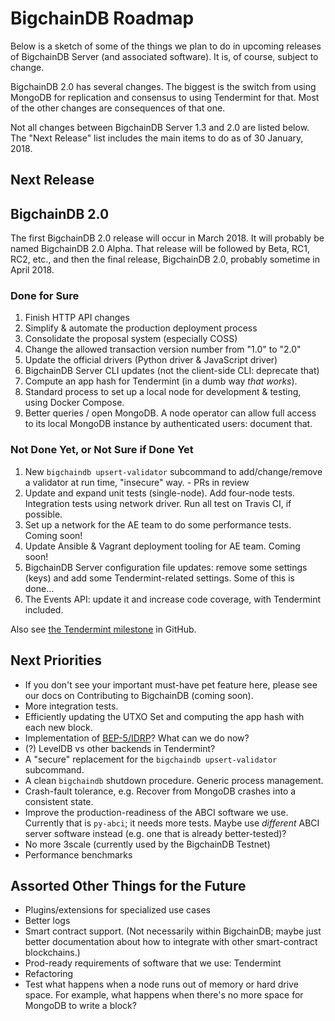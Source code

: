 # BigchainDB Roadmap

Below is a sketch of some of the things we plan to do in upcoming releases of BigchainDB Server (and associated software). It is, of course, subject to change.

BigchainDB 2.0 has several changes. The biggest is the switch from using MongoDB for replication and consensus to using Tendermint for that. Most of the other changes are consequences of that one.

Not all changes between BigchainDB Server 1.3 and 2.0 are listed below. The "Next Release" list includes the main items to do as of 30 January, 2018.

## Next Release
## BigchainDB 2.0

The first BigchainDB 2.0 release will occur in March 2018. It will probably be named BigchainDB 2.0 Alpha. That release will be followed by Beta, RC1, RC2, etc., and then the final release, BigchainDB 2.0, probably sometime in April 2018.

### Done for Sure

1. Finish HTTP API changes
1. Simplify & automate the production deployment process
1. Consolidate the proposal system (especially COSS)
1. Change the allowed transaction version number from "1.0" to "2.0"
1. Update the official drivers (Python driver & JavaScript driver)
1. BigchainDB Server CLI updates (not the client-side CLI: deprecate that)
1. Compute an app hash for Tendermint (in a dumb way _that works_).
1. Standard process to set up a local node for development & testing, using Docker Compose.
1. Better queries / open MongoDB. A node operator can allow full access to its
   local MongoDB instance by authenticated users: document that.

### Not Done Yet, or Not Sure if Done Yet

1. New `bigchaindb upsert-validator` subcommand to add/change/remove a validator at run time, "insecure" way. - PRs in review
1. Update and expand unit tests (single-node). Add four-node tests. Integration tests using network driver.
   Run all test on Travis CI, if possible.
1. Set up a network for the AE team to do some performance tests. Coming soon!
1. Update Ansible & Vagrant deployment tooling for AE team. Coming soon!
1. BigchainDB Server configuration file updates: remove some settings (keys)
   and add some Tendermint-related settings. Some of this is done...
1. The Events API: update it and increase code coverage, with Tendermint included.

Also see [the Tendermint milestone](https://github.com/bigchaindb/bigchaindb/milestone/16) in GitHub.

## Next Priorities

- If you don't see your important must-have pet feature here, please see our docs on Contributing to BigchainDB (coming soon).
- More integration tests.
- Efficiently updating the UTXO Set and computing the app hash with each new block.
- Implementation of [BEP-5/IDRP](https://github.com/bigchaindb/BEPs/pull/13)? What can we do now?
- (?) LevelDB vs other backends in Tendermint?
- A "secure" replacement for the `bigchaindb upsert-validator` subcommand.
- A clean `bigchaindb` shutdown procedure. Generic process management.
- Crash-fault tolerance, e.g. Recover from MongoDB crashes into a consistent state.
- Improve the production-readiness of the ABCI software we use. Currently that is `py-abci`; it needs more tests. Maybe use _different_ ABCI server software instead (e.g. one that is already better-tested)?
- No more 3scale (currently used by the BigchainDB Testnet)
- Performance benchmarks

## Assorted Other Things for the Future

- Plugins/extensions for specialized use cases
- Better logs
- Smart contract support. (Not necessarily within BigchainDB; maybe just better documentation about how to integrate with other smart-contract blockchains.)
- Prod-ready requirements of software that we use: Tendermint
- Refactoring
- Test what happens when a node runs out of memory or hard drive space.
  For example, what happens when there's no more space for MongoDB to write a block?
